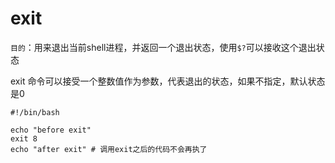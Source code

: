 # exit
`目的`：用来退出当前shell进程，并返回一个退出状态，使用`$?`可以接收这个退出状态

exit 命令可以接受一个整数值作为参数，代表退出的状态，如果不指定，默认状态是0

```
#!/bin/bash

echo "before exit"
exit 8
echo "after exit" # 调用exit之后的代码不会再执了
```